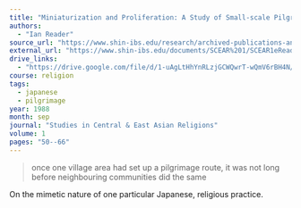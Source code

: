 ```yaml
---
title: "Miniaturization and Proliferation: A Study of Small-scale Pilgrimages in Japan"
authors:
  - "Ian Reader"
source_url: "https://www.shin-ibs.edu/research/archived-publications-and-research-projects/scear/v1/"
external_url: "https://www.shin-ibs.edu/documents/SCEAR%201/SCEAR1eReader.pdf"
drive_links:
  - "https://drive.google.com/file/d/1-uAgLtHhYnRLzjGCWQwrT-wQmV6rBH4N/view?usp=drivesdk"
course: religion
tags:
  - japanese
  - pilgrimage
year: 1988
month: sep
journal: "Studies in Central & East Asian Religions"
volume: 1
pages: "50--66"
---
```


> once one village area had set up a pilgrimage route, it was not long before neighbouring communities did the same

On the mimetic nature of one particular Japanese, religious practice.
